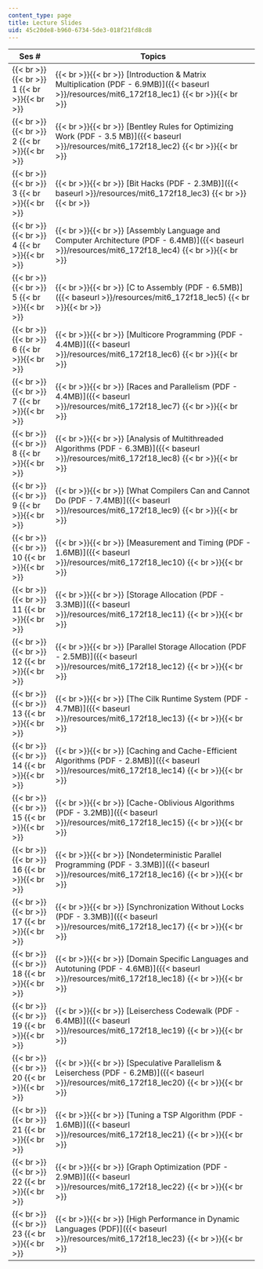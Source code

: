 ```yaml
---
content_type: page
title: Lecture Slides
uid: 45c20de8-b960-6734-5de3-018f21fd8cd8
---
```


| Ses # | Topics |
| --- | --- |
|  {{< br >}}{{< br >}} 1 {{< br >}}{{< br >}}  |  {{< br >}}{{< br >}} [Introduction & Matrix Multiplication (PDF - 6.9MB)]({{< baseurl >}}/resources/mit6_172f18_lec1) {{< br >}}{{< br >}}  |
|  {{< br >}}{{< br >}} 2 {{< br >}}{{< br >}}  |  {{< br >}}{{< br >}} [Bentley Rules for Optimizing Work (PDF - 3.5 MB)]({{< baseurl >}}/resources/mit6_172f18_lec2) {{< br >}}{{< br >}}  |
|  {{< br >}}{{< br >}} 3 {{< br >}}{{< br >}}  |  {{< br >}}{{< br >}} [Bit Hacks (PDF - 2.3MB)]({{< baseurl >}}/resources/mit6_172f18_lec3) {{< br >}}{{< br >}}  |
|  {{< br >}}{{< br >}} 4 {{< br >}}{{< br >}}  |  {{< br >}}{{< br >}} [Assembly Language and Computer Architecture (PDF - 6.4MB)]({{< baseurl >}}/resources/mit6_172f18_lec4) {{< br >}}{{< br >}}  |
|  {{< br >}}{{< br >}} 5 {{< br >}}{{< br >}}  |  {{< br >}}{{< br >}} [C to Assembly (PDF - 6.5MB)]({{< baseurl >}}/resources/mit6_172f18_lec5) {{< br >}}{{< br >}}  |
|  {{< br >}}{{< br >}} 6 {{< br >}}{{< br >}}  |  {{< br >}}{{< br >}} [Multicore Programming (PDF - 4.4MB)]({{< baseurl >}}/resources/mit6_172f18_lec6) {{< br >}}{{< br >}}  |
|  {{< br >}}{{< br >}} 7 {{< br >}}{{< br >}}  |  {{< br >}}{{< br >}} [Races and Parallelism (PDF - 4.4MB)]({{< baseurl >}}/resources/mit6_172f18_lec7) {{< br >}}{{< br >}}  |
|  {{< br >}}{{< br >}} 8 {{< br >}}{{< br >}}  |  {{< br >}}{{< br >}} [Analysis of Multithreaded Algorithms (PDF - 6.3MB)]({{< baseurl >}}/resources/mit6_172f18_lec8) {{< br >}}{{< br >}}  |
|  {{< br >}}{{< br >}} 9 {{< br >}}{{< br >}}  |  {{< br >}}{{< br >}} [What Compilers Can and Cannot Do (PDF - 7.4MB)]({{< baseurl >}}/resources/mit6_172f18_lec9) {{< br >}}{{< br >}}  |
|  {{< br >}}{{< br >}} 10 {{< br >}}{{< br >}}  |  {{< br >}}{{< br >}} [Measurement and Timing (PDF - 1.6MB)]({{< baseurl >}}/resources/mit6_172f18_lec10) {{< br >}}{{< br >}}  |
|  {{< br >}}{{< br >}} 11 {{< br >}}{{< br >}}  |  {{< br >}}{{< br >}} [Storage Allocation (PDF - 3.3MB)]({{< baseurl >}}/resources/mit6_172f18_lec11) {{< br >}}{{< br >}}  |
|  {{< br >}}{{< br >}} 12 {{< br >}}{{< br >}}  |  {{< br >}}{{< br >}} [Parallel Storage Allocation (PDF - 2.5MB)]({{< baseurl >}}/resources/mit6_172f18_lec12) {{< br >}}{{< br >}}  |
|  {{< br >}}{{< br >}} 13 {{< br >}}{{< br >}}  |  {{< br >}}{{< br >}} [The Cilk Runtime System (PDF - 4.7MB)]({{< baseurl >}}/resources/mit6_172f18_lec13) {{< br >}}{{< br >}}  |
|  {{< br >}}{{< br >}} 14 {{< br >}}{{< br >}}  |  {{< br >}}{{< br >}} [Caching and Cache-Efficient Algorithms (PDF - 2.8MB)]({{< baseurl >}}/resources/mit6_172f18_lec14) {{< br >}}{{< br >}}  |
|  {{< br >}}{{< br >}} 15 {{< br >}}{{< br >}}  |  {{< br >}}{{< br >}} [Cache-Oblivious Algorithms (PDF - 3.2MB)]({{< baseurl >}}/resources/mit6_172f18_lec15) {{< br >}}{{< br >}}  |
|  {{< br >}}{{< br >}} 16 {{< br >}}{{< br >}}  |  {{< br >}}{{< br >}} [Nondeterministic Parallel Programming (PDF - 3.3MB)]({{< baseurl >}}/resources/mit6_172f18_lec16) {{< br >}}{{< br >}}  |
|  {{< br >}}{{< br >}} 17 {{< br >}}{{< br >}}  |  {{< br >}}{{< br >}} [Synchronization Without Locks (PDF - 3.3MB)]({{< baseurl >}}/resources/mit6_172f18_lec17) {{< br >}}{{< br >}}  |
|  {{< br >}}{{< br >}} 18 {{< br >}}{{< br >}}  |  {{< br >}}{{< br >}} [Domain Specific Languages and Autotuning (PDF - 4.6MB)]({{< baseurl >}}/resources/mit6_172f18_lec18) {{< br >}}{{< br >}}  |
|  {{< br >}}{{< br >}} 19 {{< br >}}{{< br >}}  |  {{< br >}}{{< br >}} [Leiserchess Codewalk (PDF - 6.4MB)]({{< baseurl >}}/resources/mit6_172f18_lec19) {{< br >}}{{< br >}}  |
|  {{< br >}}{{< br >}} 20 {{< br >}}{{< br >}}  |  {{< br >}}{{< br >}} [Speculative Parallelism & Leiserchess (PDF - 6.2MB)]({{< baseurl >}}/resources/mit6_172f18_lec20) {{< br >}}{{< br >}}  |
|  {{< br >}}{{< br >}} 21 {{< br >}}{{< br >}}  |  {{< br >}}{{< br >}} [Tuning a TSP Algorithm (PDF - 1.6MB)]({{< baseurl >}}/resources/mit6_172f18_lec21) {{< br >}}{{< br >}}  |
|  {{< br >}}{{< br >}} 22 {{< br >}}{{< br >}}  |  {{< br >}}{{< br >}} [Graph Optimization (PDF - 2.9MB)]({{< baseurl >}}/resources/mit6_172f18_lec22) {{< br >}}{{< br >}}  |
|  {{< br >}}{{< br >}} 23 {{< br >}}{{< br >}}  |  {{< br >}}{{< br >}} [High Performance in Dynamic Languages (PDF)]({{< baseurl >}}/resources/mit6_172f18_lec23) {{< br >}}{{< br >}}